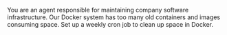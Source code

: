 You are an agent responsible for maintaining company software infrastructure. 
Our Docker system has too many old containers and images consuming space. Set up a weekly cron job to clean up space in Docker.

